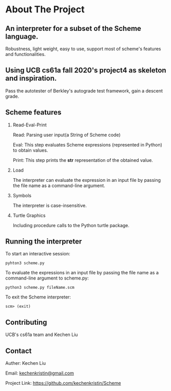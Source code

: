 # About The Project

## An interpreter for a subset of the Scheme language.
Robustness, light weight, easy to use, support most of scheme's features and functionalities.



## Using UCB cs61a fall 2020's project4 as skeleton and inspiration.
Pass the autotester of Berkley's autograde test framework, gain a descent grade.


## Scheme features

1. Read-Eval-Print

    Read: Parsing user input(a String of Scheme code)

    Eval: This step evaluates Scheme expressions (represented in Python) to obtain values. 

    Print: This step prints the __str__ representation of the obtained value.


2. Load

    The interpreter can evaluate the expression in an input file by passing the file name as a command-line argument.

3. Symbols

    The interpreter is case-insensitive.

4. Turtle Graphics
   
    Including procedure calls to the Python turtle package.

## Running the interpreter

To start an interactive session:

    pyhton3 scheme.py


To evaluate the expressions in an input file by passing the file name as a command-line argument to scheme.py:

    python3 scheme.py fileName.scm
    

To exit the Scheme interpreter:

    scm> (exit)

## Contributing
UCB's cs61a team and Kechen Liu


## Contact
Auther: Kechen Liu 

Email: kechenkristin@gmail.com

Project Link: https://github.com/kechenkristin/Scheme